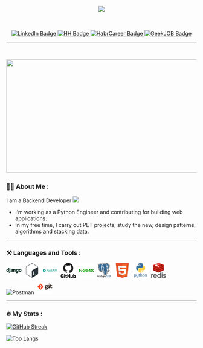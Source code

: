 
<p align="center"><img src="https://media.giphy.com/media/2IudUHdI075HL02Pkk/giphy.gif" width="250"/></p>

<br>

<div id="badges">
    <p align="center">
        <a href="https://www.linkedin.com/in/artur-kalimullin-kokoc-junior/">
            <img src="https://img.shields.io/badge/LinkedIn-blue?style=for-the-badge&logo=linkedin&logoColor=white" alt="LinkedIn Badge">
        </a>
        <a href="https://spb.hh.ru/applicant/resumes/view?resume=32c8135fff09427d600039ed1f7a4f4e647754">
            <img src="https://i.hh.ru/logos/svg/hh.ru.svg?v=11012023" alt="HH Badge">
        </a>
        <a href="https://career.habr.com/192117">
            <img src="https://career.habr.com/images/career_share.png" width="100" alt="HabrCareer Badge">
        </a>
        <a href="https://geekjob.ru/gVTq">
            <img src="https://geekjob.ru/assets/logo-white-hd.png?v=1" width="100" alt="GeekJOB Badge">
        </a>
    </p>
</div>

___

<p align="center"><img src="https://komarev.com/ghpvc/?username=192117&style=flat-square&color=blue" alt=""></p>

<p align="center"><img src="https://media.giphy.com/media/Lntt6Vee77UeiLf4aD/giphy.gif" width="600" height="300"  /></p>

### 👨‍💻 About Me :

I am a Backend Developer <img src="https://media.giphy.com/media/QTfX9Ejfra3ZmNxh6B/giphy.gif" width="80">

-  I’m working as a Python Engineer and contributing  for building web applications.
-  In my free time, I carry out PET projects, study the new, design patterns, algorithms and stacking data.

---

### ⚒️ Languages and Tools :

<p>
<img src="https://github.com/devicons/devicon/blob/master/icons/django/django-plain-wordmark.svg" title="Django" alt="Django" width="40" height="40"/>&nbsp;
<img src="https://github.com/devicons/devicon/blob/master/icons/bash/bash-original.svg" title="Bash" alt="Bash" width="40" height="40"/>&nbsp;
<img src="https://github.com/devicons/devicon/blob/master/icons/fastapi/fastapi-original-wordmark.svg" title="FastAPI" alt="FastAPI" width="40" height="40"/>&nbsp;
<img src="https://github.com/devicons/devicon/blob/master/icons/github/github-original-wordmark.svg" title="GitHub" alt="GitHub" width="40" height="40"/>&nbsp;
<img src="https://github.com/devicons/devicon/blob/master/icons/nginx/nginx-original.svg" title="Nginx" alt="Nginx" width="40" height="40"/>&nbsp;
<img src="https://github.com/devicons/devicon/blob/master/icons/postgresql/postgresql-original-wordmark.svg" title="PostgreSQL" alt="PostgreSQL " width="40" height="40"/>&nbsp;
<img src="https://github.com/devicons/devicon/blob/master/icons/html5/html5-original.svg" title="HTML5" alt="HTML" width="40" height="40"/>&nbsp;
<img src="https://github.com/devicons/devicon/blob/master/icons/python/python-original-wordmark.svg" title="Python" alt="Python" width="40" height="40"/>&nbsp;
<img src="https://github.com/devicons/devicon/blob/master/icons/redis/redis-original-wordmark.svg" title="Redis" alt="Redis" width="40" height="40"/>&nbsp;
<img src="https://www.vectorlogo.zone/logos/getpostman/getpostman-icon.svg" title="Postman"  alt="Postman" width="40" height="40"/>&nbsp;
<img src="https://github.com/devicons/devicon/blob/master/icons/git/git-original-wordmark.svg" title="Git" **alt="Git" width="40" height="40"/>&nbsp;
</p>

---

### 🔥 My Stats :
[![GitHub Streak](http://github-readme-streak-stats.herokuapp.com?user=19217&theme=python-dark&hide_border=true&border_radius=5&locale=ru)](https://git.io/streak-stats)

[![Top Langs](https://github-readme-stats.vercel.app/api/top-langs/?username=192117)](https://github.com/anuraghazra/github-readme-stats)
